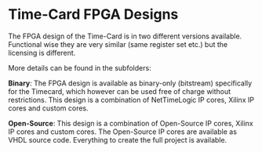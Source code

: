 # Time-Card FPGA Designs
The FPGA design of the Time-Card is in two different versions available. 
Functional wise they are very similar (same register set etc.) but the licensing is different.

More details can be found in the subfolders:

**Binary**:
The FPGA design is available as binary-only (bitstream) specifically for the Timecard, which however can be used free of charge without restrictions.
This design is a combination of NetTimeLogic IP cores, Xilinx IP cores and custom cores.

**Open-Source**:
This design is a combination of Open-Source IP cores, Xilinx IP cores and custom cores.
The Open-Source IP cores are available as VHDL source code. Everything to create the full project is available.
